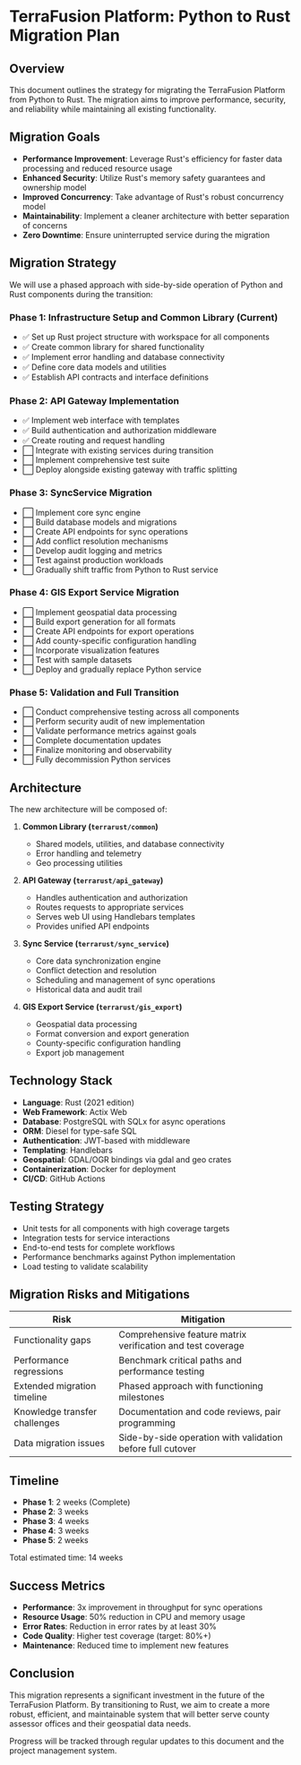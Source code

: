 # TerraFusion Platform: Python to Rust Migration Plan

## Overview

This document outlines the strategy for migrating the TerraFusion Platform from Python to Rust. The migration aims to improve performance, security, and reliability while maintaining all existing functionality.

## Migration Goals

- **Performance Improvement**: Leverage Rust's efficiency for faster data processing and reduced resource usage
- **Enhanced Security**: Utilize Rust's memory safety guarantees and ownership model
- **Improved Concurrency**: Take advantage of Rust's robust concurrency model
- **Maintainability**: Implement a cleaner architecture with better separation of concerns
- **Zero Downtime**: Ensure uninterrupted service during the migration

## Migration Strategy

We will use a phased approach with side-by-side operation of Python and Rust components during the transition:

### Phase 1: Infrastructure Setup and Common Library (Current)

- ✅ Set up Rust project structure with workspace for all components
- ✅ Create common library for shared functionality
- ✅ Implement error handling and database connectivity
- ✅ Define core data models and utilities
- ✅ Establish API contracts and interface definitions

### Phase 2: API Gateway Implementation

- ✅ Implement web interface with templates
- ✅ Build authentication and authorization middleware
- ✅ Create routing and request handling
- ⬜ Integrate with existing services during transition
- ⬜ Implement comprehensive test suite
- ⬜ Deploy alongside existing gateway with traffic splitting

### Phase 3: SyncService Migration

- ⬜ Implement core sync engine
- ⬜ Build database models and migrations
- ⬜ Create API endpoints for sync operations
- ⬜ Add conflict resolution mechanisms
- ⬜ Develop audit logging and metrics
- ⬜ Test against production workloads
- ⬜ Gradually shift traffic from Python to Rust service

### Phase 4: GIS Export Service Migration

- ⬜ Implement geospatial data processing
- ⬜ Build export generation for all formats
- ⬜ Create API endpoints for export operations
- ⬜ Add county-specific configuration handling
- ⬜ Incorporate visualization features
- ⬜ Test with sample datasets
- ⬜ Deploy and gradually replace Python service

### Phase 5: Validation and Full Transition

- ⬜ Conduct comprehensive testing across all components
- ⬜ Perform security audit of new implementation
- ⬜ Validate performance metrics against goals
- ⬜ Complete documentation updates
- ⬜ Finalize monitoring and observability
- ⬜ Fully decommission Python services

## Architecture

The new architecture will be composed of:

1. **Common Library (`terrarust/common`)**
   - Shared models, utilities, and database connectivity
   - Error handling and telemetry
   - Geo processing utilities

2. **API Gateway (`terrarust/api_gateway`)**
   - Handles authentication and authorization
   - Routes requests to appropriate services
   - Serves web UI using Handlebars templates
   - Provides unified API endpoints

3. **Sync Service (`terrarust/sync_service`)**
   - Core data synchronization engine
   - Conflict detection and resolution
   - Scheduling and management of sync operations
   - Historical data and audit trail

4. **GIS Export Service (`terrarust/gis_export`)**
   - Geospatial data processing
   - Format conversion and export generation
   - County-specific configuration handling
   - Export job management

## Technology Stack

- **Language**: Rust (2021 edition)
- **Web Framework**: Actix Web
- **Database**: PostgreSQL with SQLx for async operations
- **ORM**: Diesel for type-safe SQL
- **Authentication**: JWT-based with middleware
- **Templating**: Handlebars
- **Geospatial**: GDAL/OGR bindings via gdal and geo crates
- **Containerization**: Docker for deployment
- **CI/CD**: GitHub Actions

## Testing Strategy

- Unit tests for all components with high coverage targets
- Integration tests for service interactions
- End-to-end tests for complete workflows
- Performance benchmarks against Python implementation
- Load testing to validate scalability

## Migration Risks and Mitigations

| Risk | Mitigation |
|------|------------|
| Functionality gaps | Comprehensive feature matrix verification and test coverage |
| Performance regressions | Benchmark critical paths and performance testing |
| Extended migration timeline | Phased approach with functioning milestones |
| Knowledge transfer challenges | Documentation and code reviews, pair programming |
| Data migration issues | Side-by-side operation with validation before full cutover |

## Timeline

- **Phase 1**: 2 weeks (Complete)
- **Phase 2**: 3 weeks
- **Phase 3**: 4 weeks
- **Phase 4**: 3 weeks
- **Phase 5**: 2 weeks

Total estimated time: 14 weeks

## Success Metrics

- **Performance**: 3x improvement in throughput for sync operations
- **Resource Usage**: 50% reduction in CPU and memory usage
- **Error Rates**: Reduction in error rates by at least 30%
- **Code Quality**: Higher test coverage (target: 80%+)
- **Maintenance**: Reduced time to implement new features

## Conclusion

This migration represents a significant investment in the future of the TerraFusion Platform. By transitioning to Rust, we aim to create a more robust, efficient, and maintainable system that will better serve county assessor offices and their geospatial data needs.

Progress will be tracked through regular updates to this document and the project management system.